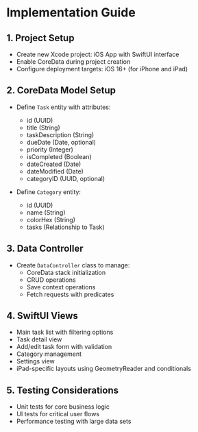 # Implementation Guide

## 1. Project Setup
- Create new Xcode project: iOS App with SwiftUI interface
- Enable CoreData during project creation
- Configure deployment targets: iOS 16+ (for iPhone and iPad)

## 2. CoreData Model Setup
- Define `Task` entity with attributes:
  - id (UUID)
  - title (String)
  - taskDescription (String)
  - dueDate (Date, optional)
  - priority (Integer)
  - isCompleted (Boolean)
  - dateCreated (Date)
  - dateModified (Date)
  - categoryID (UUID, optional)

- Define `Category` entity:
  - id (UUID)
  - name (String)
  - colorHex (String)
  - tasks (Relationship to Task)

## 3. Data Controller 
- Create `DataController` class to manage:
  - CoreData stack initialization
  - CRUD operations
  - Save context operations
  - Fetch requests with predicates

## 4. SwiftUI Views
- Main task list with filtering options
- Task detail view
- Add/edit task form with validation
- Category management
- Settings view
- iPad-specific layouts using GeometryReader and conditionals

## 5. Testing Considerations
- Unit tests for core business logic
- UI tests for critical user flows
- Performance testing with large data sets